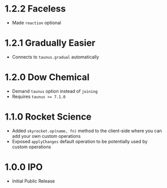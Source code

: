 # 1.2.2 Faceless

- Made `reaction` optional

# 1.2.1 Gradually Easier

- Connects to `taunus.gradual` automatically

# 1.2.0 Dow Chemical

- Demand `taunus` option instead of `joining`
- Requires `taunus >= 7.1.0`

# 1.1.0 Rocket Science

- Added `skyrocket.op(name, fn)` method to the client-side where you can add your own custom operations
- Exposed `applyChanges` default operation to be potentially used by custom operations

# 1.0.0 IPO

- Initial Public Release
